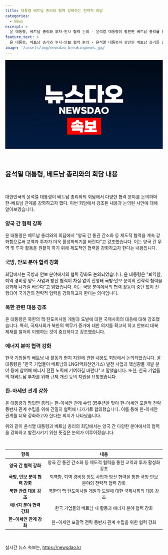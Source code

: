 ```yaml
---
title: 대통령 베트남 총리와 협력 강화하는 전략적 회담
categories:
  - News
excerpt: >
  윤 대통령, 베트남 총리와 투자·안보 협력 논의 - 윤석열 대통령이 팜민찐 베트남 총리를 만나 교역, 투자, 방산, 안보 등 협력을 논의했다. 양국 간 제도적 협력 강화와 국방·안보 분야 협력 강조, 한국 기업의 베트남 활동에 관심과 지원을 당부하는 등 관련 분야에서 더욱 강화해 나가기로 했다. 또한, 한-아세안 포괄적 전략 동반자 관계 수립을 위해 협력하기로 했다고 대통령실이 밝혔다.
feature_text: >
  윤 대통령, 베트남 총리와 투자·안보 협력 논의 - 윤석열 대통령이 팜민찐 베트남 총리를 만나 교역, 투자, 방산, 안보 등 협력을 논의했다. 양국 간 제도적 협력 강화와 국방·안보 분야 협력 강조, 한국 기업의 베트남 활동에 관심과 지원을 당부하는 등 관련 분야에서 더욱 강화해 나가기로 했다. 또한, 한-아세안 포괄적 전략 동반자 관계 수립을 위해 협력하기로 했다고 대통령실이 밝혔다.
image: '/assets/img/newsdao_breakingnews.jpg'
---
```


<p><img src="/assets/img/newsdao_breakingnews.jpg" alt="koreaapp 속보" /></p>

<p data-ke-size="size16">&nbsp;</p>

<h2 data-ke-size="size26">윤석열 대통령, 베트남 총리와의 회담 내용</h2>

<p data-ke-size="size16">&nbsp;</p>

<p>대한민국의 윤석열 대통령이 베트남 총리와의 회담에서 다양한 협력 분야를 논의하며 한-베트남 관계를 강화하고자 했다. 이번 회담에서 강조된 내용과 논의된 사안에 대해 알아보겠습니다.</p>

<h3>양국 간 협력 강화</h3>

<p>윤 대통령은 베트남 총리와의 회담에서 "양국 간 통관 간소화 등 제도적 협력을 계속 강화함으로써 교역과 투자가 더욱 활성화되기를 바란다"고 강조했습니다. 이는 양국 간 무역 및 투자 활동을 원활히 하기 위해 제도적인 협력을 강화하고자 한다는 내용입니다.</p>

<h3>국방, 안보 분야 협력 강화</h3>

<p>회담에서는 국방과 안보 분야에서의 협력 강화도 논의되었습니다. 윤 대통령은 "퇴역함, 퇴역 경비정 양도 사업과 방산 협력이 차질 없이 진행돼 국방·안보 분야의 전략적 협력을 강화해 나가길 바란다"고 밝혔습니다. 이는 국방 분야에서의 협력 활동이 중단 없이 진행되어 국가간의 전략적 협력을 강화하고자 한다는 의미입니다.</p>

<h3>북한 관련 대응 강조</h3>

<p>윤 대통령은 북한의 핵·탄도미사일 개발과 도발에 대한 국제사회의 대응에 대해 강조했습니다. 특히, 국제사회가 북한의 핵무기 증가에 대한 의지를 확고히 하고 안보리 대북 제재를 철저히 이행하는 것이 중요하다고 강조했습니다.</p>

<h3>에너지 분야 협력 강화</h3>

<p>한국 기업들의 베트남 내 활동과 현지 지원에 관한 내용도 회담에서 논의되었습니다. 윤 대통령은 "한국 기업들이 베트남의 LNG(액화천연가스) 발전 사업과 핵심광물 개발 분야 등에 참여해 에너지 전환 노력에 기여하길 바란다"고 말했습니다. 또한, 한국 기업들의 대베트남 투자를 위해 규제 개선 등의 지원을 요청했습니다. </p>

<h3>한-아세안 관계 강화</h3>

<p>윤 대통령과 팜민찐 총리는 한-아세안 관계 수립 35주년을 맞아 한-아세안 포괄적 전략 동반자 관계 수립을 위해 긴밀히 협력해 나가기로 합의했습니다. 이를 통해 한-아세안 관계를 더욱 강화하고자 한다는 의지가 나타났습니다.</p>

<p>위와 같이 윤석열 대통령과 베트남 총리의 회담에서는 양국 간 다양한 분야에서의 협력을 강화하고 발전시키기 위한 뜻깊은 논의가 이루어졌습니다.</p>

<p data-ke-size="size16">&nbsp;</p>

<table>
<thead>
    <tr>
        <th>항목</th>
        <th>내용</th>
    </tr>
</thead>
<tbody>
    <tr>
        <td style="text-align: center; height: 17px;"><b>양국 간 협력 강화</b></td>
        <td style="text-align: center; height: 17px;">양국 간 통관 간소화 등 제도적 협력을 통한 교역과 투자 활성화 강조</td>
    </tr>
    <tr>
        <td style="text-align: center; height: 17px;"><b>국방, 안보 분야 협력 강화</b></td>
        <td style="text-align: center; height: 17px;">퇴역함, 퇴역 경비정 양도 사업과 방산 협력을 통한 국방·안보 분야의 전략적 협력 강화</td>
    </tr>
    <tr>
        <td style="text-align: center; height: 17px;"><b>북한 관련 대응 강조</b></td>
        <td style="text-align: center; height: 17px;">북한의 핵·탄도미사일 개발과 도발에 대한 국제사회의 대응 강조</td>
    </tr>
    <tr>
        <td style="text-align: center; height: 17px;"><b>에너지 분야 협력 강화</b></td>
        <td style="text-align: center; height: 17px;">한국 기업들의 베트남 내 활동과 에너지 분야 협력 강화</td>
    </tr>
    <tr>
        <td style="text-align: center; height: 17px;"><b>한-아세안 관계 강화</b></td>
        <td style="text-align: center; height: 17px;">한-아세안 포괄적 전략 동반자 관계 수립을 위한 협력 강화</td>
    </tr>
</tbody>
</table>

<p data-ke-size="size16">&nbsp;</p>
실시간 뉴스 속보는, <a href="https://newsdao.kr" rel="dofollow">https://newsdao.kr</a>


